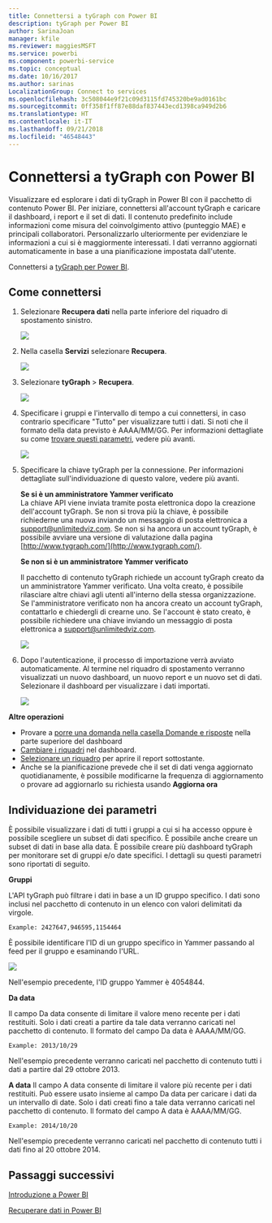 ```yaml
---
title: Connettersi a tyGraph con Power BI
description: tyGraph per Power BI
author: SarinaJoan
manager: kfile
ms.reviewer: maggiesMSFT
ms.service: powerbi
ms.component: powerbi-service
ms.topic: conceptual
ms.date: 10/16/2017
ms.author: sarinas
LocalizationGroup: Connect to services
ms.openlocfilehash: 3c508044e9f21c09d3115fd745320be9ad0161bc
ms.sourcegitcommit: 0ff358f1ff87e88daf837443ecd1398ca949d2b6
ms.translationtype: HT
ms.contentlocale: it-IT
ms.lasthandoff: 09/21/2018
ms.locfileid: "46548443"
---
```

# <a name="connect-to-tygraph--with-power-bi"></a>Connettersi a tyGraph con Power BI
Visualizzare ed esplorare i dati di tyGraph in Power BI con il pacchetto di contenuto Power BI. Per iniziare, connettersi all'account tyGraph e caricare il dashboard, i report e il set di dati. Il contenuto predefinito include informazioni come misura del coinvolgimento attivo (punteggio MAE) e principali collaboratori. Personalizzarlo ulteriormente per evidenziare le informazioni a cui si è maggiormente interessati.  I dati verranno aggiornati automaticamente in base a una pianificazione impostata dall'utente.

Connettersi a [tyGraph per Power BI](https://app.powerbi.com/getdata/services/tygraph).

## <a name="how-to-connect"></a>Come connettersi
1. Selezionare **Recupera dati** nella parte inferiore del riquadro di spostamento sinistro.
   
   ![](media/service-connect-to-tygraph/getdata.png)
2. Nella casella **Servizi** selezionare **Recupera**.
   
   ![](media/service-connect-to-tygraph/services.png)
3. Selezionare **tyGraph** \> **Recupera**.
   
   ![](media/service-connect-to-tygraph/tygraph.png)
4. Specificare i gruppi e l'intervallo di tempo a cui connettersi, in caso contrario specificare "Tutto" per visualizzare tutti i dati. Si noti che il formato della data previsto è AAAA/MM/GG. Per informazioni dettagliate su come [trovare questi parametri](#FindingParams), vedere più avanti.
   
   ![](media/service-connect-to-tygraph/parameters.png)
5. Specificare la chiave tyGraph per la connessione. Per informazioni dettagliate sull'individuazione di questo valore, vedere più avanti.
   
    **Se si è un amministratore Yammer verificato**  
    La chiave API viene inviata tramite posta elettronica dopo la creazione dell'account tyGraph. Se non si trova più la chiave, è possibile richiederne una nuova inviando un messaggio di posta elettronica a support@unlimitedviz.com. Se non si ha ancora un account tyGraph, è possibile avviare una versione di valutazione dalla pagina [http://www.tygraph.com/](http://www.tygraph.com/). 
   
    **Se non si è un amministratore Yammer verificato**
   
    Il pacchetto di contenuto tyGraph richiede un account tyGraph creato da un amministratore Yammer verificato. Una volta creato, è possibile rilasciare altre chiavi agli utenti all'interno della stessa organizzazione. Se l'amministratore verificato non ha ancora creato un account tyGraph, contattarlo e chiedergli di crearne uno. Se l'account è stato creato, è possibile richiedere una chiave inviando un messaggio di posta elettronica a <support@unlimitedviz.com>.
   
    ![](media/service-connect-to-tygraph/creds.png)
6. Dopo l'autenticazione, il processo di importazione verrà avviato automaticamente. Al termine nel riquadro di spostamento verranno visualizzati un nuovo dashboard, un nuovo report e un nuovo set di dati. Selezionare il dashboard per visualizzare i dati importati.
   
    ![](media/service-connect-to-tygraph/dashboard.png)

**Altre operazioni**

* Provare a [porre una domanda nella casella Domande e risposte](consumer/end-user-q-and-a.md) nella parte superiore del dashboard
* [Cambiare i riquadri](service-dashboard-edit-tile.md) nel dashboard.
* [Selezionare un riquadro](consumer/end-user-tiles.md) per aprire il report sottostante.
* Anche se la pianificazione prevede che il set di dati venga aggiornato quotidianamente, è possibile modificarne la frequenza di aggiornamento o provare ad aggiornarlo su richiesta usando **Aggiorna ora**

<a name="FindingParams"></a>

## <a name="finding-parameters"></a>Individuazione dei parametri
È possibile visualizzare i dati di tutti i gruppi a cui si ha accesso oppure è possibile scegliere un subset di dati specifico. È possibile anche creare un subset di dati in base alla data. È possibile creare più dashboard tyGraph per monitorare set di gruppi e/o date specifici. I dettagli su questi parametri sono riportati di seguito.

**Gruppi**

L'API tyGraph può filtrare i dati in base a un ID gruppo specifico. I dati sono inclusi nel pacchetto di contenuto in un elenco con valori delimitati da virgole. 

    Example: 2427647,946595,1154464


È possibile identificare l'ID di un gruppo specifico in Yammer passando al feed per il gruppo e esaminando l'URL.

![](media/service-connect-to-tygraph/yammer.png)

Nell'esempio precedente, l'ID gruppo Yammer è 4054844.

**Da data**

Il campo Da data consente di limitare il valore meno recente per i dati restituiti. Solo i dati creati a partire da tale data verranno caricati nel pacchetto di contenuto. Il formato del campo Da data è AAAA/MM/GG. 

    Example: 2013/10/29

Nell'esempio precedente verranno caricati nel pacchetto di contenuto tutti i dati a partire dal 29 ottobre 2013. 

**A data** Il campo A data consente di limitare il valore più recente per i dati restituiti. Può essere usato insieme al campo Da data per caricare i dati da un intervallo di date. Solo i dati creati fino a tale data verranno caricati nel pacchetto di contenuto. Il formato del campo A data è AAAA/MM/GG. 

    Example: 2014/10/20

Nell'esempio precedente verranno caricati nel pacchetto di contenuto tutti i dati fino al 20 ottobre 2014. 

## <a name="next-steps"></a>Passaggi successivi
[Introduzione a Power BI](service-get-started.md)

[Recuperare dati in Power BI](service-get-data.md)

